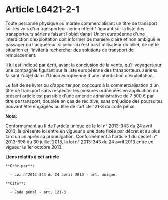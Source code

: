 # Article L6421-2-1

Toute personne physique ou morale commercialisant un titre de transport sur les vols d'un transporteur aérien effectif
figurant sur la liste des transporteurs aériens faisant l'objet dans l'Union européenne d'une interdiction d'exploitation
doit informer de manière claire et non ambiguë le passager ou l'acquéreur, si celui-ci n'est pas l'utilisateur du billet, de
cette situation et l'inviter à rechercher des solutions de transport de remplacement.

Il lui est indiqué par écrit, avant la conclusion de la vente, qu'il voyagera sur une compagnie figurant sur la liste
européenne des transporteurs aériens faisant l'objet dans l'Union européenne d'une interdiction d'exploitation.

Le fait de se livrer ou d'apporter son concours à la commercialisation d'un titre de transport sans respecter les mesures
ordonnées en application du présent article est passible d'une amende administrative de 7 500 € par titre de transport,
doublée en cas de récidive, sans préjudice des poursuites pouvant être engagées au titre de l'article 121-3 du code pénal.

**Nota:**

Conformément au II de l'article unique de la loi n° 2013-343 du 24 avril 2013, la présente loi entre en vigueur à une date
fixée par décret et au plus tard un an après sa promulgation. Conformément à l'article 1 du décret n° 2013-698 du 30 juillet
2013, la loi n° 2013-343 du 24 avril 2013 entre en vigueur le 1er octobre 2013.

**Liens relatifs à cet article**

	**Créé par**:

	  - Loi n°2013-343 du 24 avril 2013 - art. unique.

	**Cite**:

	  - Code pénal - art. 121-3

